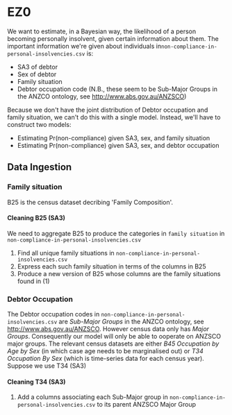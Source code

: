 # EZ0
We want to estimate, in a Bayesian way, the likelihood of a person becoming personally insolvent, given certain information about them.
The important information we're given about individuals in`non-compliance-in-personal-insolvencies.csv` is:
- SA3 of debtor
- Sex of debtor
- Family situation
- Debtor occupation code (N.B., these seem to be Sub-Major Groups in the ANZCO ontology, see http://www.abs.gov.au/ANZSCO)

Because we don't have the joint distribution of Debtor occupation and family situation, we can't do this with a single model.
Instead, we'll have to construct two models:
- Estimating Pr(non-compliance) given SA3, sex, and family situation
- Estimating Pr(non-compliance) given SA3, sex, and debtor occupation

## Data Ingestion
### Family situation
B25 is the census dataset decribing 'Family Composition'.
#### Cleaning B25 (SA3)
We need to aggregate B25 to produce the categories in `family situation` in `non-compliance-in-personal-insolvencies.csv`
1. Find all unique family situations in `non-compliance-in-personal-insolvencies.csv`
2. Express each such family situation in terms of the columns in B25
3. Produce a new version of B25 whose columns are the family situations found in (1)

### Debtor Occupation
The Debtor occupation codes in `non-compliance-in-personal-insolvencies.csv` are _Sub-Major Groups_ in the ANZCO ontology, see http://www.abs.gov.au/ANZSCO. However census data only has _Major Groups_. Consequently our model will only be able to ooperate on ANZSCO major groups. The relevant census datasets are either _B45 Occupation by Age by Sex_ (in which case age needs to be marginalised out) or _T34 Occupation By Sex_ (which is time-series data for each census year). Suppose we use T34 (SA3)

#### Cleaning T34 (SA3)
1. Add a columns associating each Sub-Major group in `non-compliance-in-personal-insolvencies.csv` to its parent ANZSCO Major Group

